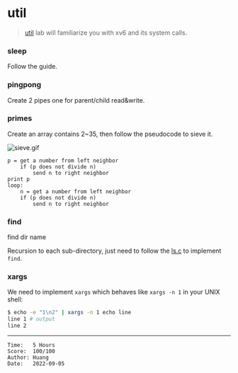 # util

> [util](https://pdos.csail.mit.edu/6.S081/2021/labs/util.html) lab will
> familiarize you with xv6 and its system calls.

### sleep

Follow the guide.

### pingpong

Create 2 pipes one for parent/child read&write.

### primes

Create an array contains 2~35, then follow the pseudocode to sieve it.

![sieve.gif](https://swtch.com/~rsc/thread/sieve.gif)

```pseudocode
p = get a number from left neighbor
    if (p does not divide n)
        send n to right neighbor
print p
loop:
    n = get a number from left neighbor
    if (p does not divide n)
        send n to right neighbor
```

### find

find dir name

Recursion to each sub-directory, just need to follow the [ls.c](./user/ls.c) to
implement `find`.

### xargs

We need to implement `xargs` which behaves like `xargs -n 1` in your UNIX shell:

```bash
$ echo -e "1\n2" | xargs -n 1 echo line
line 1 # output
line 2
```

---

```
Time:   5 Hours
Score:  100/100
Author: Huang
Date:   2022-09-05
```
